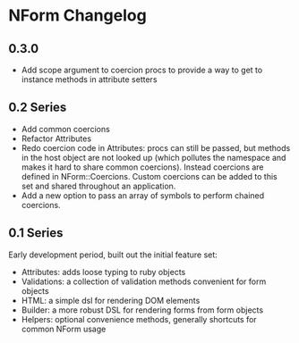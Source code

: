 # NForm Changelog

## 0.3.0
- Add scope argument to coercion procs to provide a way to get to instance methods in attribute setters

## 0.2 Series

- Add common coercions
- Refactor Attributes
- Redo coercion code in Attributes: procs can still be passed, but methods in the host object
  are not looked up (which pollutes the namespace and makes it hard to share common coercions).
  Instead coercions are defined in NForm::Coercions. Custom coercions can be added to this set
  and shared throughout an application.
- Add a new option to pass an array of symbols to perform chained coercions.


## 0.1 Series

Early development period, built out the initial feature set:

- Attributes: adds loose typing to ruby objects
- Validations: a collection of validation methods convenient for form objects
- HTML: a simple dsl for rendering DOM elements
- Builder: a more robust DSL for rendering forms from form objects
- Helpers: optional convenience methods, generally shortcuts for common NForm usage
